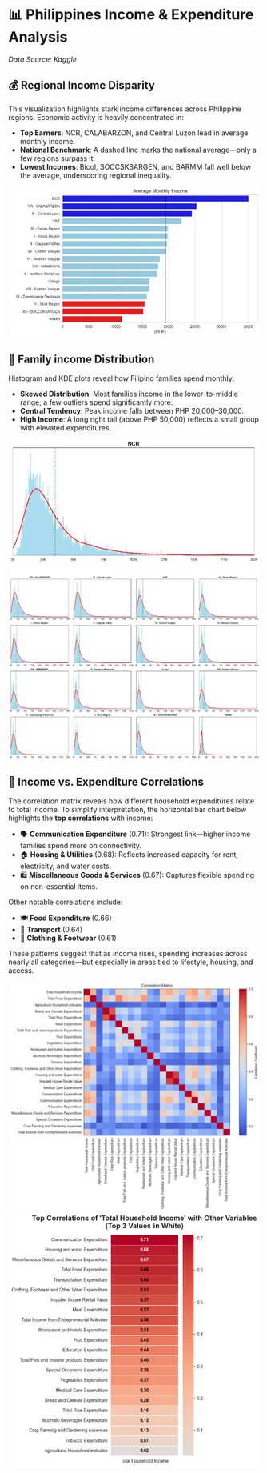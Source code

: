 # 📊 Philippines Income & Expenditure Analysis  
*Data Source: Kaggle*

## 💰 Regional Income Disparity  
This visualization highlights stark income differences across Philippine regions. Economic activity is heavily concentrated in:

- **Top Earners**: NCR, CALABARZON, and Central Luzon lead in average monthly income.  
- **National Benchmark**: A dashed line marks the national average—only a few regions surpass it.  
- **Lowest Incomes**: Bicol, SOCCSKSARGEN, and BARMM fall well below the average, underscoring regional inequality.

![Average Monthly Income](PNG/1.png)

## 🛒 Family income Distribution  
Histogram and KDE plots reveal how Filipino families spend monthly:

- **Skewed Distribution**: Most families income in the lower-to-middle range; a few outliers spend significantly more.  
- **Central Tendency**: Peak income falls between PHP 20,000–30,000.  
- **High Income**: A long right tail (above PHP 50,000) reflects a small group with elevated expenditures.

![Expenditure Histogram](PNG/2.png)  
![Expenditure KDE](PNG/3.png)


## 🔗 Income vs. Expenditure Correlations  
The correlation matrix reveals how different household expenditures relate to total income. To simplify interpretation, the horizontal bar chart below highlights the **top correlations** with income:

- 🗣️ **Communication Expenditure** (0.71): Strongest link—higher income families spend more on connectivity.  
- 🏠 **Housing & Utilities** (0.68): Reflects increased capacity for rent, electricity, and water costs.  
- 🛍️ **Miscellaneous Goods & Services** (0.67): Captures flexible spending on non-essential items.

Other notable correlations include:
- 🍽️ **Food Expenditure** (0.66)  
- 🚗 **Transport** (0.64)  
- 👗 **Clothing & Footwear** (0.61)

These patterns suggest that as income rises, spending increases across nearly all categories—but especially in areas tied to lifestyle, housing, and access.

![Correlation Matrix](PNG/4.png)  
![Top Income Correlations](PNG/5.png)
